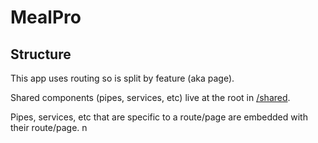 # MealPro

## Structure

This app uses routing so is split by feature (aka page).

Shared components (pipes, services, etc) live at the root in [/shared](/src/app/shared/).

Pipes, services, etc that are specific to a route/page are embedded with their route/page.
n
